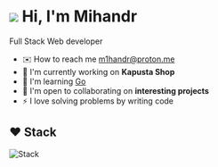 ![](https://user-images.githubusercontent.com/18350557/176309783-0785949b-9127-417c-8b55-ab5a4333674e.gif) Hi, I'm Mihandr
===============================================================================================================================
Full Stack Web developer

* ✉️  How to reach me [m1handr@proton.me](mailto:m1handr@proton.me)
* 🚀  I'm currently working on **Kapusta Shop**
* 🧠  I'm learning [Go](https://go.dev/)
* 🤝  I'm open to collaborating on **interesting projects**
* ⚡  I love solving problems by writing code

## ❤ Stack
<p align="left"> <img src="https://skillicons.dev/icons?i=ts,react,solidjs,nextjs,astro,remix,elysia,nestjs,bun,nodejs,vite,tailwindcss,prisma,mongodb,postgres,docker,cloudflare,github,figma" alt="Stack" /> </p>
